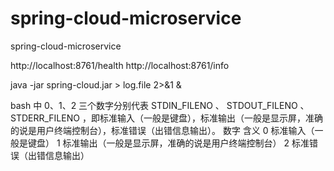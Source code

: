 # spring-cloud-microservice
spring-cloud-microservice

http://localhost:8761/health
http://localhost:8761/info


java -jar spring-cloud.jar > log.file 2>&1 &

bash 中 0、1、2 三个数字分别代表 STDIN_FILENO 、 STDOUT_FILENO 、STDERR_FILENO ，即标准输入（一般是键盘），标准输出（一般是显示屏，准确的说是用户终端控制台），标准错误（出错信息输出）。
数字	含义
0	标准输入（一般是键盘）
1	标准输出（一般是显示屏，准确的说是用户终端控制台）
2	标准错误（出错信息输出）
